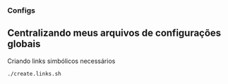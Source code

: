 ### Configs

Centralizando meus arquivos de configurações globais
---

Criando links simbólicos necessários
```
./create.links.sh
```
